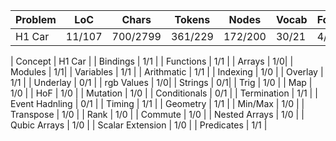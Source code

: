 | Problem | LoC    | Chars     | Tokens     | Nodes     | Vocab   | Forms | Data | Variables | UDF | GlobalVar | Concepts | Inf | Scaff | DtU | Transferability | SemDen | Depth |
| ------- | -----  | ----      | ------     | -----     | -----   | ----- | ---- | --------- | --- | --------- |-------- | --- | ----- | --- | --------------- | ------ | ----- |
|  H1 Car | 11/107 |  700/2799 |  361/229   |  172/200  |  30/21  |  4/4  | 1/4  |    17/29    | 5/6 |   3/13   | 24/14   | ?/? |  ?/?  | ?/? |      ?/?        |    |


| Concept | H1 Car |
| Bindings | 1/1 |
| Functions | 1/1 |
| Arrays | 1/0|
| Modules | 1/1|
| Variables | 1/1 | 
| Arithmatic | 1/1 | 
| Indexing | 1/0 |
| Overlay | 1/1 | 
| Underlay | 0/1 |
| rgb Values | 1/0|
| Strings | 0/1|
| Trig | 1/0 | 
| Map | 1/0 |
| HoF | 1/0 |
| Mutation | 1/0 |
| Conditionals | 0/1 |
| Termination | 1/1 | 
| Event Hadnling | 0/1 |
| Timing | 1/1 |
| Geometry | 1/1 |
| Min/Max | 1/0 |
| Transpose | 1/0 |
| Rank | 1/0 |
| Commute | 1/0 |
| Nested Arrays | 1/0 |
| Qubic Arrays | 1/0 | 
| Scalar Extension | 1/0 |
| Predicates | 1/1 |
